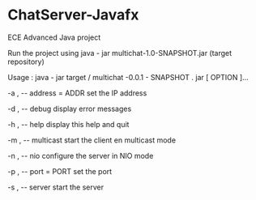 # ChatServer-Javafx
ECE Advanced Java project

Run the project using java - jar multichat-1.0-SNAPSHOT.jar (target repository)

Usage : java - jar target / multichat -0.0.1 - SNAPSHOT . jar [ OPTION ]...

-a , -- address = ADDR set the IP address

-d , -- debug display error messages

-h , -- help display this help and quit

-m , -- multicast start the client en multicast mode

-n , -- nio configure the server in NIO mode

-p , -- port = PORT set the port

-s , -- server start the server

